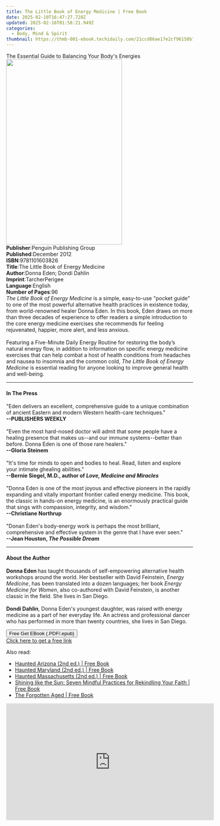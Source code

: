 ```yaml
---
title: The Little Book of Energy Medicine | Free Book
date: 2025-02-10T16:47:27.728Z
updated: 2025-02-16T01:58:21.949Z
categories:
  - Body, Mind & Spirit
thumbnail: https://thmb-001-ebook.techidaily.com/21ccd86ae17e2cf96158b7cfbdb9c3c2aeb5b53f09caa1fb13321987a634dada.jpg
---
```

<main id="book-container">
  <div class="flex flex-col">
    <div class="book-brief flex-1 py-6 px-4 sm:p-6 md:py-10 md:px-8">
      <!-- brief-->
      <div class="book-brief-main">
        The Essential Guide to Balancing Your Body's Energies
      </div>
    </div>
    <div
      class="book-meta-info flex-1 grid gap-4 col-start-1 col-end-3 row-start-1 sm:mb-6 sm:grid-cols-4 lg:gap-6 lg:col-start-2 lg:row-end-6 lg:row-span-6 lg:mb-0"
    >
      <div
        class="book-meta-info-left place-content-center mt-4 p-4 text-sm leading-6 col-start-2 col-span-2 dark:text-slate-400"
      >
        <img
          class="w-full h-500 object-cover rounded-lg sm:h-255 sm:col-span-2 lg:col-span-full"
          src="https://img-001-ebook.techidaily.com/0e9cc641eefa68a3a251786d504fd2408e67b5fbed2d5cbdd80024899ca85108.jpg"
          alt=""
          width="312"
          height="500"
        />
      </div>
      <div
        class="book-meta-info-right mt-2 col-start-1 row-start-2 col-span-3 self-center"
      >
        <!-- meta data  -->
        <div class="flex flex-col px-4 md:px-8">
          <div class="flex-1">
            <strong>Publisher</strong>:<span class="px-2"
              >Penguin Publishing Group</span
            >
          </div>
          <div class="flex-1">
            <strong>Published</strong>:<span class="px-2">December 2012</span>
          </div>
          <div class="flex-1">
            <strong>ISBN</strong>:<span class="px-2">9781101603826</span>
          </div>
          <div class="flex-1">
            <strong>Title</strong>:<span class="px-2"
              >The Little Book of Energy Medicine</span
            >
          </div>
          <div class="flex-1">
            <strong>Author</strong>:<span class="px-2"
              >Donna Eden; Dondi Dahlin</span
            >
          </div>
          <div class="flex-1">
            <strong>Imprint</strong>:<span class="px-2">TarcherPerigee</span>
          </div>
          <div class="flex-1">
            <strong>Language</strong>:<span class="px-2">English</span>
          </div>
          <div class="flex-1">
            <strong>Number of Pages</strong>:<span class="px-2">96</span>
          </div>
        </div>
      </div>
    </div>
    <div class="book-description flex-1 py-6 px-4 sm:p-6 md:py-10 md:px-8">
      <div class="book-description-main">
        <div accordion-content="" id="description">
          <i>The Little Book of Energy Medicine</i>&nbsp;is a simple,
          easy-to-use&nbsp;"pocket guide" to one of the most powerful
          alternative health practices in existence today, from world-renowned
          healer Donna Eden. In this book, Eden draws on more than three decades
          of experience to offer readers a simple introduction to the core
          energy medicine exercises she recommends for feeling rejuvenated,
          happier, more alert, and less anxious. <br /><br />Featuring a
          Five-Minute Daily Energy Routine for restoring the body’s natural
          energy flow, in addition to information on specific energy medicine
          exercises that can help combat a host of health conditions from
          headaches and nausea to insomnia and the common cold,
          <i>The Little Book of Energy Medicine</i> is essential reading for
          anyone looking to improve general health and well-being.
        </div>
      </div>
    </div>
    <div class="book-excerpts flex-1 py-6 px-4 sm:p-6 md:py-10 md:px-8">
      <!-- excerpts-->
      <div class="book-excerpts-main">
        <hr />
        <h4 class="placeholder placeholder-heading">
          <span>In The Press</span>
        </h4>
        <p>
          "Eden delivers an excellent, comprehensive guide to a unique
          combination of ancient Eastern and modern Western health-care
          techniques."<br /><b>--PUBLISHERS WEEKLY</b><br /><br />"Even the most
          hard-nosed doctor will admit that some people have a healing presence
          that makes us--and our immune systems--better than before. Donna Eden
          is one of those rare healers."<br /><b>--Gloria Steinem</b
          ><br /><br />"It's time for minds to open and bodies to heal. Read,
          listen and explore your intimate ghealing abilities."<br /><b
            >--Bernie Siegel, M.D., author of<i>
              Love, Medicine and Miracles</i
            ></b
          ><br /><br />"Donna Eden is one of the most joyous and effective
          pioneers in the rapidly expanding and vitally important frontier
          called energy medicine. This book, the classic in hands-on energy
          medicine, is an enormously practical guide that sings with compassion,
          integrity, and wisdom."<br /><b>--Christiane Northrup</b
          ><br /><br />"Donan Eden's body-energy work is perhaps the most
          brilliant, comprehensive and effective system in the genre that I have
          ever seen."<br /><b>--Jean Houston, <i>The Possible Dream</i></b>
        </p>
      </div>
    </div>
    <div class="book-about-author flex-1 py-6 px-4 sm:p-6 md:py-10 md:px-8">
      <!-- about author-->
      <div class="book-main-author-main">
        <hr />
        <h4 class="placeholder placeholder-heading">
          <span>About the Author</span>
        </h4>
        <p>
          <b>Donna Eden </b>has taught thousands of self-empowering alternative
          health workshops around the world. Her bestseller with David
          Feinstein, <i>Energy Medicine</i>, has been translated into a dozen
          languages; her book <i>Energy Medicine for Women</i>, also co-authored
          with David Feinstein, is another classic in the field. She lives in
          San Diego.<br /><br /><b>Dondi Dahlin</b>, Donna Eden's youngest
          daughter, was raised with energy medicine as a part of her everyday
          life. An actress and professional dancer who has performed in more
          than twenty countries, she lives in San Diego.
        </p>
      </div>
    </div>
    <div class="book-free-get flex-1 py-6 px-4 sm:p-6 md:py-10 md:px-8">
      <button
        id="btn-free-get"
        class="bg-blue-500 hover:bg-blue-700 text-white font-bold py-2 px-4 rounded"
      >
        Free Get EBook (.PDF/.epub)
      </button>
      <div id="countdown-display" class="px-2 text-lg mt-2"></div>
      <a
        id="free-link"
        class="hidden bg-blue-500 hover:bg-blue-700 text-white font-bold py-2 px-4 rounded"
        href="https://www.ebooks.com/en-us/book/976827/the-little-book-of-energy-medicine/donna-eden/"
        target="_blank"
        >Click here to get a free link</a
      >
    </div>
    <script>
      let countdownTime = 0;
      let countdownInterval = null;
      document
        .getElementById('btn-free-get')
        .addEventListener('click', startCountdown);
      function startCountdown() {
        countdownTime = new Date().getTime() + 60000 * 3;
        countdownInterval = setInterval(updateCountdown, 1000);
        document.getElementById('btn-free-get').disabled = true;
        document
          .getElementById('btn-free-get')
          .classList.add('bg-gray-500', 'cursor-not-allowed');
      }
      function updateCountdown() {
        let currentTime = new Date().getTime();
        let timeLeft = countdownTime - currentTime;
        let secondsLeft = Math.floor(timeLeft / 1000);
        document.getElementById('countdown-display').innerHTML =
          `Remaining time: ${secondsLeft} seconds.`;
        if (secondsLeft <= 0) {
          clearInterval(countdownInterval);
          document.getElementById('btn-free-get').classList.add('hidden');
          document.getElementById('free-link').classList.remove('hidden');
          document.getElementById('countdown-display').innerHTML = '';
        }
      }
    </script>
  </div>
</main>

<ins class="adsbygoogle"
      style="display:block"
      data-ad-client="ca-pub-7571918770474297"
      data-ad-slot="8358498916"
      data-ad-format="auto"
      data-full-width-responsive="true"></ins>
    

<span class="atpl-alsoreadstyle">Also read:</span>
<div><ul>
<li><a href="https://novels-ebooks.techidaily.com/209974920-9781493045792-haunted-arizona-2nd-ed/"><u>Haunted Arizona (2nd ed.) | Free Book</u></a></li>
<li><a href="https://novels-ebooks.techidaily.com/209974921-9781493045754-haunted-maryland-2nd-ed/"><u>Haunted Maryland (2nd ed.) | Free Book</u></a></li>
<li><a href="https://novels-ebooks.techidaily.com/209974919-9781493046294-haunted-massachusetts-2nd-ed/"><u>Haunted Massachusetts (2nd ed.) | Free Book</u></a></li>
<li><a href="https://novels-ebooks.techidaily.com/209975671-9781506456676-shining-like-the-sun-seven-mindful-practices-for-rekindling-your-faith/"><u>Shining like the Sun: Seven Mindful Practices for Rekindling Your Faith | Free Book</u></a></li>
<li><a href="https://novels-ebooks.techidaily.com/209975662-9781317837565-the-forgotten-aged/"><u>The Forgotten Aged | Free Book</u></a></li>
</ul></div>

<!-- affiliate ads begin -->
<iframe width="560" height="315" src="https://www.youtube.com/embed/0nGlyEL5K6Y?si=3KZhTTBvKcPmyS68" title="YouTube video player" frameborder="0" allow="accelerometer; autoplay; clipboard-write; encrypted-media; gyroscope; picture-in-picture; web-share" referrerpolicy="strict-origin-when-cross-origin" allowfullscreen></iframe>
<!-- affiliate ads end -->

